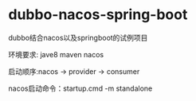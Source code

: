 # dubbo-nacos-spring-boot

dubbo结合nacos以及springboot的试例项目

环境要求: jave8 maven nacos 

启动顺序:nacos -> provider -> consumer

nacos启动命令：startup.cmd -m standalone
